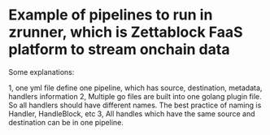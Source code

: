 # Example of pipelines to run in zrunner, which is Zettablock FaaS platform to stream onchain data

Some explanations:

1, one yml file define one pipeline, which has source, destination, metadata, handlers information
2, Multiple go files are built into one golang plugin file. So all handlers should have different names. The best practice of naming is Handler<Event name>, HandleBlock, etc
3, All handles which have the same source and destination can be in one pipeline.


